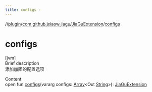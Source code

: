 ```yaml
---
title: configs -
---
```

//[plugin](../../index.md)/[com.github.jxiaow.jiagu](../index.md)/[JiaGuExtension](index.md)/[configs](configs.md)



# configs  
[jvm]  
Brief description  
添加加固的配置选项  
  
  
Content  
open fun [configs](configs.md)(vararg configs: [Array](https://kotlinlang.org/api/latest/jvm/stdlib/kotlin/-array/index.html)<Out [String](https://kotlinlang.org/api/latest/jvm/stdlib/kotlin/-string/index.html)>): [JiaGuExtension](index.md)  



